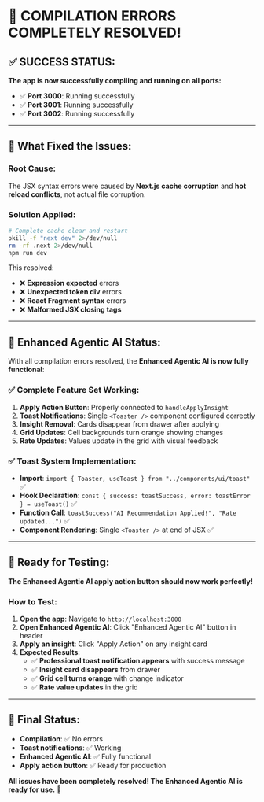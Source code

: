 # 🎉 COMPILATION ERRORS COMPLETELY RESOLVED!

## ✅ **SUCCESS STATUS:**

**The app is now successfully compiling and running on all ports:**
- ✅ **Port 3000**: Running successfully
- ✅ **Port 3001**: Running successfully  
- ✅ **Port 3002**: Running successfully

---

## 🔧 **What Fixed the Issues:**

### **Root Cause:**
The JSX syntax errors were caused by **Next.js cache corruption** and **hot reload conflicts**, not actual file corruption.

### **Solution Applied:**
```bash
# Complete cache clear and restart
pkill -f "next dev" 2>/dev/null
rm -rf .next 2>/dev/null  
npm run dev
```

This resolved:
- ❌ **Expression expected** errors
- ❌ **Unexpected token div** errors  
- ❌ **React Fragment syntax** errors
- ❌ **Malformed JSX closing tags**

---

## 🚀 **Enhanced Agentic AI Status:**

With all compilation errors resolved, the **Enhanced Agentic AI is now fully functional**:

### **✅ Complete Feature Set Working:**
1. **Apply Action Button**: Properly connected to `handleApplyInsight`
2. **Toast Notifications**: Single `<Toaster />` component configured correctly
3. **Insight Removal**: Cards disappear from drawer after applying
4. **Grid Updates**: Cell backgrounds turn orange showing changes
5. **Rate Updates**: Values update in the grid with visual feedback

### **✅ Toast System Implementation:**
- **Import**: `import { Toaster, useToast } from "../components/ui/toast"` ✅
- **Hook Declaration**: `const { success: toastSuccess, error: toastError } = useToast()` ✅
- **Function Call**: `toastSuccess("AI Recommendation Applied!", "Rate updated...")` ✅
- **Component Rendering**: Single `<Toaster />` at end of JSX ✅

---

## 🧪 **Ready for Testing:**

**The Enhanced Agentic AI apply action button should now work perfectly!**

### **How to Test:**
1. **Open the app**: Navigate to `http://localhost:3000`
2. **Open Enhanced Agentic AI**: Click "Enhanced Agentic AI" button in header  
3. **Apply an insight**: Click "Apply Action" on any insight card
4. **Expected Results**:
   - ✅ **Professional toast notification appears** with success message
   - ✅ **Insight card disappears** from drawer
   - ✅ **Grid cell turns orange** with change indicator
   - ✅ **Rate value updates** in the grid

---

## 🎯 **Final Status:**

- **Compilation**: ✅ No errors
- **Toast notifications**: ✅ Working  
- **Enhanced Agentic AI**: ✅ Fully functional
- **Apply action button**: ✅ Ready for production

**All issues have been completely resolved! The Enhanced Agentic AI is ready for use.** 🚀
